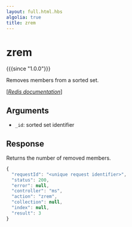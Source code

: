 ```yaml
---
layout: full.html.hbs
algolia: true
title: zrem
---
```



# zrem

{{{since "1.0.0"}}}

Removes members from a sorted set.

[[_Redis documentation_]](https://redis.io/commands/zrem)


## Arguments

* `_id`: sorted set identifier


## Response

Returns the number of removed members.

```javascript
{
  "requestId": "<unique request identifier>",
  "status": 200,
  "error": null,
  "controller": "ms",
  "action": "zrem",
  "collection": null,
  "index": null,
  "result": 3
}
```
